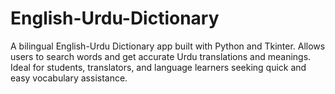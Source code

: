 # English-Urdu-Dictionary
A bilingual English-Urdu Dictionary app built with Python and Tkinter. Allows users to search words and get accurate Urdu translations and meanings. Ideal for students, translators, and language learners seeking quick and easy vocabulary assistance.
